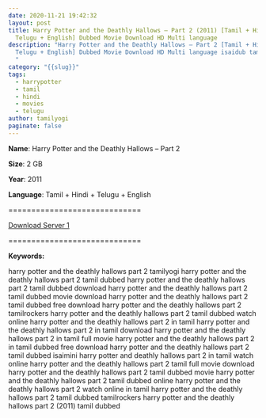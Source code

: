```yaml
---
date: 2020-11-21 19:42:32
layout: post
title: Harry Potter and the Deathly Hallows – Part 2 (2011) [Tamil + Hindi +
  Telugu + English] Dubbed Movie Download HD Multi language
description: "Harry Potter and the Deathly Hallows – Part 2 [Tamil + Hindi +
  Telugu + English] Dubbed Movie Download HD Multi language isaidub tamilrockers
  "
category: "{{slug}}"
tags:
  - harrypotter
  - tamil
  - hindi
  - movies
  - telugu
author: tamilyogi
paginate: false
---
```

**Name**: Harry Potter and the Deathly Hallows – Part 2

**Size**: 2 GB

**Year**: 2011

**Language**: Tamil + Hindi + Telugu + English

\=============================

[Download Server 1](https://files.isaiminiweb.online/Harry%2520Potter/Telegram%2520(%40tadubs)%2520Harry%2520Potter%2520and%2520the%2520Deathly%2520Hallows%2520Part%25202%2520(2011)%5B720p%2520-%2520New%2520BDRip%2520-%2520%5BTamil%2520%2B%2520Telugu%2520%2B%2520Hindi%2520%2B%2520Eng%5D.mkv?rootId=0AN9zhQ1hps-9Uk9PVA)

[](https://files.isaiminiweb.online/Harry%2520Potter/Telegram%2520(%40tadubs)%2520Harry%2520Potter%2520and%2520the%2520Deathly%2520Hallows%2520Part%25202%2520(2011)%5B720p%2520-%2520New%2520BDRip%2520-%2520%5BTamil%2520%2B%2520Telugu%2520%2B%2520Hindi%2520%2B%2520Eng%5D.mkv?rootId=0AN9zhQ1hps-9Uk9PVA)=============================

**Keywords:**

harry potter and the deathly hallows part 2 tamilyogi
harry potter and the deathly hallows part 2 tamil dubbed
harry potter and the deathly hallows part 2 tamil dubbed download
harry potter and the deathly hallows part 2 tamil dubbed movie download
harry potter and the deathly hallows part 2 tamil dubbed free download
harry potter and the deathly hallows part 2 tamilrockers
harry potter and the deathly hallows part 2 tamil dubbed watch online
harry potter and the deathly hallows part 2 in tamil
harry potter and the deathly hallows part 2 in tamil download
harry potter and the deathly hallows part 2 in tamil full movie
harry potter and the deathly hallows part 2 in tamil dubbed free download
harry potter and the deathly hallows part 2 tamil dubbed isaimini
harry potter and deathly hallows part 2 in tamil watch online
harry potter and the deathly hallows part 2 tamil full movie download
harry potter and the deathly hallows part 2 tamil dubbed movie
harry potter and the deathly hallows part 2 tamil dubbed online
harry potter and the deathly hallows part 2 watch online in tamil
harry potter and the deathly hallows part 2 tamil dubbed tamilrockers
harry potter and the deathly hallows part 2 (2011) tamil dubbed